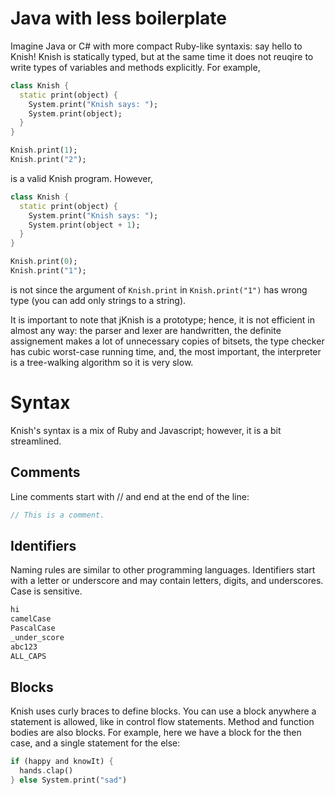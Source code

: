 # Java with less boilerplate

Imagine Java or C# with more compact Ruby-like syntaxis: say hello to Knish! 
Knish is statically typed, but at the same time it does not reuqire to write 
types of variables and methods explicitly. For example,
```dart
class Knish {
  static print(object) {
    System.print("Knish says: ");
    System.print(object);
  }
}

Knish.print(1);
Knish.print("2");
```
is a valid Knish program. However, 
```dart
class Knish {
  static print(object) {
    System.print("Knish says: ");
    System.print(object + 1);
  }
}

Knish.print(0);
Knish.print("1");
```
is not since the argument of ``Knish.print`` in ``Knish.print("1")`` has wrong type 
(you can add only strings to a string).

It is important to note that jKnish is a prototype; hence, it is not efficient in almost any 
way: the parser and lexer are handwritten, the definite assignement makes a lot of unnecessary
copies of bitsets, the type checker has cubic worst-case running time, and, the most important, 
the interpreter is a tree-walking algorithm so it is very slow.

# Syntax 
Knish's syntax is a mix of Ruby and Javascript; however, it is a bit streamlined.

## Comments

Line comments start with // and end at the end of the line:
```dart
// This is a comment.
```

## Identifiers

Naming rules are similar to other programming languages. Identifiers start
with a letter or underscore and may contain letters, digits, and underscores. 
Case is sensitive.
```dart
hi
camelCase
PascalCase
_under_score
abc123
ALL_CAPS
```

## Blocks
Knish uses curly braces to define blocks. You can use a block anywhere a
statement is allowed, like in control flow statements. Method and function
bodies are also blocks. For example, here we have a block for the then case,
and a single statement for the else:

```dart
if (happy and knowIt) {
  hands.clap()
} else System.print("sad")
```
